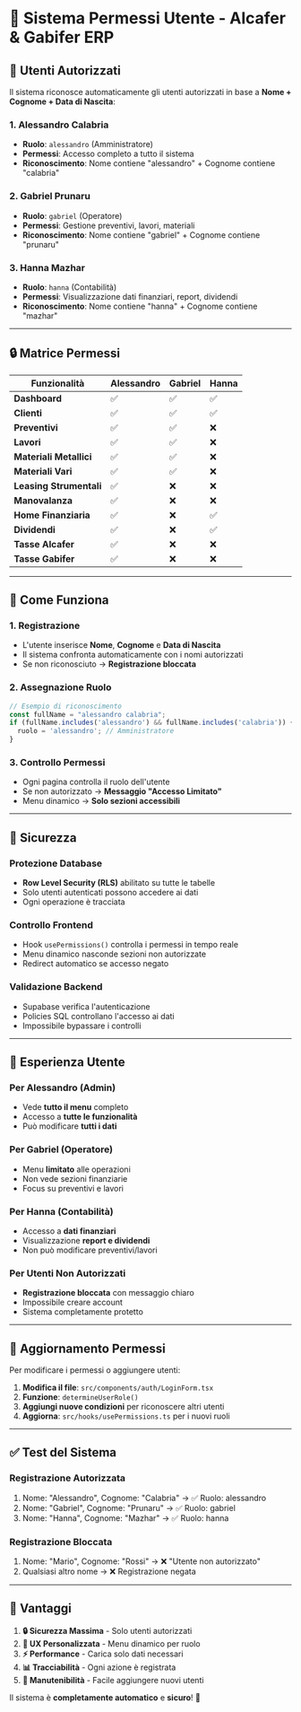 # 🔐 Sistema Permessi Utente - Alcafer & Gabifer ERP

## 👥 **Utenti Autorizzati**

Il sistema riconosce automaticamente gli utenti autorizzati in base a **Nome + Cognome + Data di Nascita**:

### 1. **Alessandro Calabria** 
- **Ruolo**: `alessandro` (Amministratore)
- **Permessi**: Accesso completo a tutto il sistema
- **Riconoscimento**: Nome contiene "alessandro" + Cognome contiene "calabria"

### 2. **Gabriel Prunaru**
- **Ruolo**: `gabriel` (Operatore)
- **Permessi**: Gestione preventivi, lavori, materiali
- **Riconoscimento**: Nome contiene "gabriel" + Cognome contiene "prunaru"

### 3. **Hanna Mazhar**
- **Ruolo**: `hanna` (Contabilità)
- **Permessi**: Visualizzazione dati finanziari, report, dividendi
- **Riconoscimento**: Nome contiene "hanna" + Cognome contiene "mazhar"

---

## 🔒 **Matrice Permessi**

| Funzionalità | Alessandro | Gabriel | Hanna |
|--------------|------------|---------|-------|
| **Dashboard** | ✅ | ✅ | ✅ |
| **Clienti** | ✅ | ✅ | ✅ |
| **Preventivi** | ✅ | ✅ | ❌ |
| **Lavori** | ✅ | ✅ | ❌ |
| **Materiali Metallici** | ✅ | ✅ | ❌ |
| **Materiali Vari** | ✅ | ✅ | ❌ |
| **Leasing Strumentali** | ✅ | ❌ | ❌ |
| **Manovalanza** | ✅ | ❌ | ❌ |
| **Home Finanziaria** | ✅ | ❌ | ✅ |
| **Dividendi** | ✅ | ❌ | ✅ |
| **Tasse Alcafer** | ✅ | ❌ | ❌ |
| **Tasse Gabifer** | ✅ | ❌ | ❌ |

---

## 🔧 **Come Funziona**

### **1. Registrazione**
- L'utente inserisce **Nome**, **Cognome** e **Data di Nascita**
- Il sistema confronta automaticamente con i nomi autorizzati
- Se non riconosciuto → **Registrazione bloccata**

### **2. Assegnazione Ruolo**
```javascript
// Esempio di riconoscimento
const fullName = "alessandro calabria";
if (fullName.includes('alessandro') && fullName.includes('calabria')) {
  ruolo = 'alessandro'; // Amministratore
}
```

### **3. Controllo Permessi**
- Ogni pagina controlla il ruolo dell'utente
- Se non autorizzato → **Messaggio "Accesso Limitato"**
- Menu dinamico → **Solo sezioni accessibili**

---

## 🚨 **Sicurezza**

### **Protezione Database**
- **Row Level Security (RLS)** abilitato su tutte le tabelle
- Solo utenti autenticati possono accedere ai dati
- Ogni operazione è tracciata

### **Controllo Frontend**
- Hook `usePermissions()` controlla i permessi in tempo reale
- Menu dinamico nasconde sezioni non autorizzate
- Redirect automatico se accesso negato

### **Validazione Backend**
- Supabase verifica l'autenticazione
- Policies SQL controllano l'accesso ai dati
- Impossibile bypassare i controlli

---

## 📱 **Esperienza Utente**

### **Per Alessandro (Admin)**
- Vede **tutto il menu** completo
- Accesso a **tutte le funzionalità**
- Può modificare **tutti i dati**

### **Per Gabriel (Operatore)**
- Menu **limitato** alle operazioni
- Non vede sezioni finanziarie
- Focus su preventivi e lavori

### **Per Hanna (Contabilità)**
- Accesso a **dati finanziari**
- Visualizzazione **report e dividendi**
- Non può modificare preventivi/lavori

### **Per Utenti Non Autorizzati**
- **Registrazione bloccata** con messaggio chiaro
- Impossibile creare account
- Sistema completamente protetto

---

## 🔄 **Aggiornamento Permessi**

Per modificare i permessi o aggiungere utenti:

1. **Modifica il file**: `src/components/auth/LoginForm.tsx`
2. **Funzione**: `determineUserRole()`
3. **Aggiungi nuove condizioni** per riconoscere altri utenti
4. **Aggiorna**: `src/hooks/usePermissions.ts` per i nuovi ruoli

---

## ✅ **Test del Sistema**

### **Registrazione Autorizzata**
1. Nome: "Alessandro", Cognome: "Calabria" → ✅ Ruolo: alessandro
2. Nome: "Gabriel", Cognome: "Prunaru" → ✅ Ruolo: gabriel  
3. Nome: "Hanna", Cognome: "Mazhar" → ✅ Ruolo: hanna

### **Registrazione Bloccata**
1. Nome: "Mario", Cognome: "Rossi" → ❌ "Utente non autorizzato"
2. Qualsiasi altro nome → ❌ Registrazione negata

---

## 🎯 **Vantaggi**

1. **🔒 Sicurezza Massima** - Solo utenti autorizzati
2. **🎨 UX Personalizzata** - Menu dinamico per ruolo
3. **⚡ Performance** - Carica solo dati necessari
4. **📊 Tracciabilità** - Ogni azione è registrata
5. **🔧 Manutenibilità** - Facile aggiungere nuovi utenti

Il sistema è **completamente automatico** e **sicuro**! 🚀